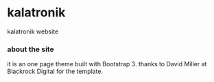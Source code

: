 # kalatronik
kalatronik website

### about the site
it is an one page theme built with Bootstrap 3.
thanks to David Miller at Blackrock Digital for the template.
